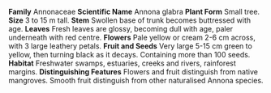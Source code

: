  **Family** Annonaceae **Scientific Name** Annona glabra **Plant Form** Small tree. **Size** 3 to 15 m tall. **Stem** Swollen base of trunk becomes buttressed with age. **Leaves** Fresh leaves are glossy, becoming dull with age, paler underneath with red centre. **Flowers** Pale yellow or cream 2-6 cm across, with 3 large leathery petals. **Fruit and Seeds** Very large 5-15 cm green to yellow, then turning black as it decays. Containing more than 100 seeds. **Habitat** Freshwater swamps, estuaries, creeks and rivers, rainforest margins. **Distinguishing Features** Flowers and fruit distinguish from native mangroves. Smooth fruit distinguish from other naturalised Annona species.